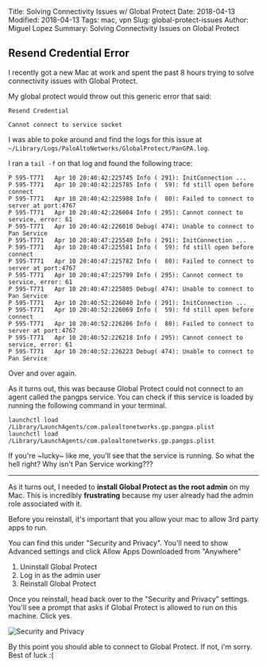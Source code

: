 Title: Solving Connectivity Issues w/ Global Protect
Date: 2018-04-13
Modified: 2018-04-13
Tags: mac, vpn
Slug: global-protect-issues
Author: Miguel Lopez
Summary: Solving Connectivity Issues on Global Protect

## **Resend Credential Error**

I recently got a new Mac at work and spent the past 8 hours trying to solve connectivity issues with Global Protect.

My global protect would throw out this generic error that said:

```
Resend Credential

Cannot connect to service socket
```

I was able to poke around and find the logs for this issue at `~/Library/Logs/PaloAltoNetworks/GlobalProtect/PanGPA.log`.

I ran a `tail -f` on that log and found the following trace:

```
P 595-T771   Apr 10 20:40:42:225745 Info ( 291): InitConnection ...
P 595-T771   Apr 10 20:40:42:225785 Info (  59): fd still open before connect
P 595-T771   Apr 10 20:40:42:225988 Info (  80): Failed to connect to server at port:4767
P 595-T771   Apr 10 20:40:42:226004 Info ( 295): Cannot connect to service, error: 61
P 595-T771   Apr 10 20:40:42:226010 Debug( 474): Unable to connect to Pan Service
P 595-T771   Apr 10 20:40:47:225540 Info ( 291): InitConnection ...
P 595-T771   Apr 10 20:40:47:225581 Info (  59): fd still open before connect
P 595-T771   Apr 10 20:40:47:225782 Info (  80): Failed to connect to server at port:4767
P 595-T771   Apr 10 20:40:47:225799 Info ( 295): Cannot connect to service, error: 61
P 595-T771   Apr 10 20:40:47:225805 Debug( 474): Unable to connect to Pan Service
P 595-T771   Apr 10 20:40:52:226040 Info ( 291): InitConnection ...
P 595-T771   Apr 10 20:40:52:226069 Info (  59): fd still open before connect
P 595-T771   Apr 10 20:40:52:226206 Info (  80): Failed to connect to server at port:4767
P 595-T771   Apr 10 20:40:52:226218 Info ( 295): Cannot connect to service, error: 61
P 595-T771   Apr 10 20:40:52:226223 Debug( 474): Unable to connect to Pan Service
```

Over and over again.

As it turns out, this was because Global Protect could not connect to an agent called the pangps service. You can check if this service is loaded by running the following command in your terminal.

```
launchctl load /Library/LaunchAgents/com.paloaltonetworks.gp.pangpa.plist
launchctl load /Library/LaunchAgents/com.paloaltonetworks.gp.pangps.plist
```

If you're ~lucky~ like me, you'll see that the service is running. So what the hell right? Why isn't Pan Service working???

-----

As it turns out, I needed to **install Global Protect as the root admin** on my Mac. This is incredibly **frustrating** because my user already had the admin role associated with it. 

Before you reinstall, it's important that you allow your mac to allow 3rd party apps to run. 

You can find this under "Security and Privacy". You'll need to show Advanced settings and click Allow Apps Downloaded from "Anywhere"

1. Uninstall Global Protect
2. Log in as the admin user
3. Reinstall Global Protect

Once you reinstall, head back over to the "Security and Privacy" settings. You'll see a prompt that asks if Global Protect is allowed to run on this machine. Click yes. 

![Security and Privacy](http://cdn.osxdaily.com/wp-content/uploads/2016/09/gatekeeper-allow-apps-anywhere-macos-2.jpg "Security and Privacy")

By this point you should able to connect to Global Protect. If not, i'm sorry. Best of luck :(